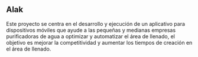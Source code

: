 ## Alak 
Este proyecto se centra en el desarrollo y ejecución de un aplicativo para dispositivos móviles que ayude a las pequeñas y medianas empresas purificadoras de agua a optimizar y automatizar el área de llenado, el objetivo es mejorar la competitividad y aumentar los tiempos de creación en el área de llenado.
